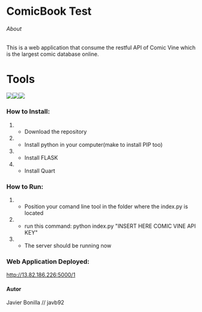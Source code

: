 # ComicBook Test
###### About
This is a web application that consume the restful API of Comic Vine which is the largest comic database online.

# Tools

![](https://ih0.redbubble.net/image.411682602.8572/flat,128x128,075,t.u7.jpg)![](https://cdn.iconscout.com/icon/free/png-256/flask-51-285137.png)![](https://encrypted-tbn0.gstatic.com/images?q=tbn:ANd9GcSrfU-hFkMG_C1aDByxRZilMEZk47I33u9Y9vF-2Sxa-u21w0hd&s)

### How to Install:
1. - Download the repository
2. - Install python in your computer(make to install PIP too)
3. - Install FLASK
4. - Install Quart

### How to Run:
1. - Position your comand line tool in the folder where the index.py is located
2. - run this command:  python index.py "INSERT HERE COMIC VINE API KEY"
3. - The server should be running now

### Web Application Deployed:
http://13.82.186.226:5000/1 

#### Autor
Javier Bonilla // javb92
